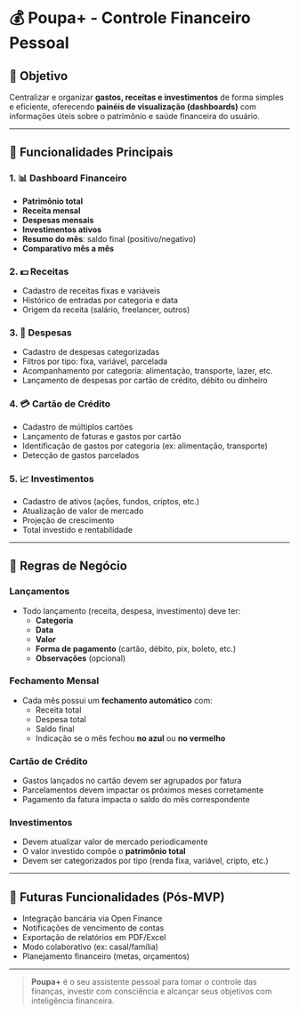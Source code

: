 # 💰 Poupa+ - Controle Financeiro Pessoal

## 🎯 Objetivo
Centralizar e organizar **gastos, receitas e investimentos** de forma simples e eficiente, oferecendo **painéis de visualização (dashboards)** com informações úteis sobre o patrimônio e saúde financeira do usuário.

---

## 🧩 Funcionalidades Principais

### 1. 📊 Dashboard Financeiro
- **Patrimônio total**
- **Receita mensal**
- **Despesas mensais**
- **Investimentos ativos**
- **Resumo do mês**: saldo final (positivo/negativo)
- **Comparativo mês a mês**

### 2. 💵 Receitas
- Cadastro de receitas fixas e variáveis
- Histórico de entradas por categoria e data
- Origem da receita (salário, freelancer, outros)

### 3. 🧾 Despesas
- Cadastro de despesas categorizadas
- Filtros por tipo: fixa, variável, parcelada
- Acompanhamento por categoria: alimentação, transporte, lazer, etc.
- Lançamento de despesas por cartão de crédito, débito ou dinheiro

### 4. 💳 Cartão de Crédito
- Cadastro de múltiplos cartões
- Lançamento de faturas e gastos por cartão
- Identificação de gastos por categoria (ex: alimentação, transporte)
- Detecção de gastos parcelados

### 5. 📈 Investimentos
- Cadastro de ativos (ações, fundos, criptos, etc.)
- Atualização de valor de mercado
- Projeção de crescimento
- Total investido e rentabilidade

---

## 📐 Regras de Negócio

### Lançamentos
- Todo lançamento (receita, despesa, investimento) deve ter:
  - **Categoria**
  - **Data**
  - **Valor**
  - **Forma de pagamento** (cartão, débito, pix, boleto, etc.)
  - **Observações** (opcional)

### Fechamento Mensal
- Cada mês possui um **fechamento automático** com:
  - Receita total
  - Despesa total
  - Saldo final
  - Indicação se o mês fechou **no azul** ou **no vermelho**

### Cartão de Crédito
- Gastos lançados no cartão devem ser agrupados por fatura
- Parcelamentos devem impactar os próximos meses corretamente
- Pagamento da fatura impacta o saldo do mês correspondente

### Investimentos
- Devem atualizar valor de mercado periodicamente
- O valor investido compõe o **patrimônio total**
- Devem ser categorizados por tipo (renda fixa, variável, cripto, etc.)

---

## 📅 Futuras Funcionalidades (Pós-MVP)
- Integração bancária via Open Finance
- Notificações de vencimento de contas
- Exportação de relatórios em PDF/Excel
- Modo colaborativo (ex: casal/família)
- Planejamento financeiro (metas, orçamentos)


---

> **Poupa+** é o seu assistente pessoal para tomar o controle das finanças, investir com consciência e alcançar seus objetivos com inteligência financeira.
